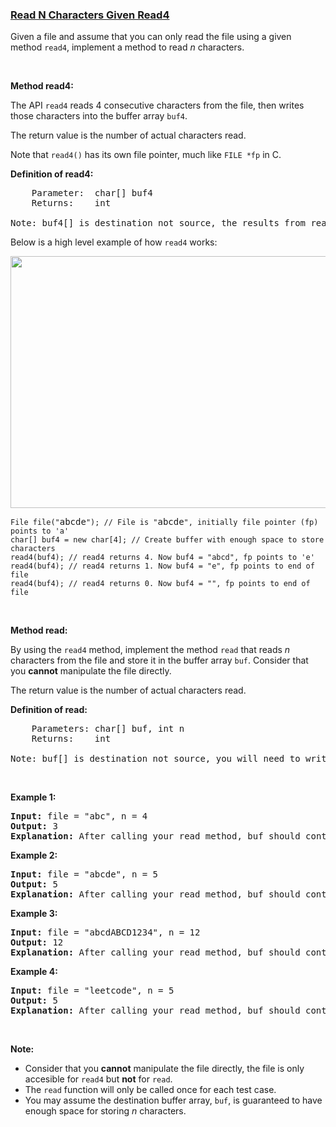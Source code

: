 ### [Read N Characters Given Read4](https://leetcode.com/problems/read-n-characters-given-read4)

<p>Given a file and assume that you can only read the file using a given method&nbsp;<code>read4</code>, implement a method to read <em>n</em> characters.</p>

<p>&nbsp;</p>

<p><b>Method read4: </b></p>

<p>The API&nbsp;<code>read4</code> reads 4 consecutive characters from the file, then writes those characters into the buffer array <code>buf4</code>.</p>

<p>The return value is the number of actual characters read.</p>

<p>Note that&nbsp;<code>read4()</code> has its own file pointer, much like <code>FILE *fp</code> in C.</p>

<p><b>Definition of read4:</b></p>

<pre>
    Parameter:  char[] buf4
    Returns:    int

Note: buf4[] is destination not source, the results from read4 will be copied to buf4[]
</pre>

<p>Below is a high level example of how <code>read4</code> works:</p>

<p><img alt="" src="https://assets.leetcode.com/uploads/2020/07/01/157_example.png" style="width: 600px; height: 403px;" /></p>

<pre>
<code>File file(&quot;</code>abcde<code>&quot;); // File is &quot;</code>abcde<code>&quot;, initially file pointer (fp) points to &#39;a&#39;
char[] buf4 = new char[4]; // Create buffer with enough space to store characters
read4(buf4); // read4 returns 4. Now buf4 = &quot;abcd&quot;, fp points to &#39;e&#39;
read4(buf4); // read4 returns 1. Now buf4 = &quot;e&quot;, fp points to end of file
read4(buf4); // read4 returns 0. Now buf4 = &quot;&quot;, fp points to end of file</code>
</pre>

<p>&nbsp;</p>

<p><strong>Method read:</strong></p>

<p>By using the <code>read4</code> method, implement the method&nbsp;<code>read</code> that reads <i>n</i> characters from the file and store it in the&nbsp;buffer array&nbsp;<code>buf</code>. Consider that you <strong>cannot</strong> manipulate the file directly.</p>

<p>The return value is the number of actual characters read.</p>

<p><b>Definition of read: </b></p>

<pre>
    Parameters:	char[] buf, int n
    Returns:	int

Note: buf[] is destination not source, you will need to write the results to buf[]
</pre>

<p>&nbsp;</p>

<p><strong>Example 1:</strong></p>

<pre>
<strong>Input: </strong>file = &quot;abc&quot;, n = 4
<strong>Output: </strong>3
<strong>Explanation:</strong>&nbsp;After calling your read method, buf should contain &quot;abc&quot;. We read a total of 3 characters from the file, so return 3. Note that &quot;abc&quot; is the file&#39;s content, not buf. buf is the destination buffer that you will have to write the results to.
</pre>

<p><strong>Example 2:</strong></p>

<pre>
<strong>Input: </strong>file = &quot;abcde&quot;, n = 5
<strong>Output: </strong>5
<strong>Explanation: </strong>After calling your read method, buf should contain &quot;abcde&quot;. We read a total of 5 characters from the file, so return 5.
</pre>

<p><strong>Example 3:</strong></p>

<pre>
<strong>Input: </strong>file = &quot;abcdABCD1234&quot;, n = 12
<strong>Output: </strong>12
<strong>Explanation: </strong>After calling your read method, buf should contain &quot;abcdABCD1234&quot;. We read a total of 12 characters from the file, so return 12.
</pre>

<p><strong>Example 4:</strong></p>

<pre>
<strong>Input: </strong>file = &quot;leetcode&quot;, n = 5
<strong>Output: </strong>5
<strong>Explanation: </strong>After calling your read method, buf should contain &quot;leetc&quot;. We read a total of 5 characters from the file, so return 5.
</pre>

<p>&nbsp;</p>

<p><strong>Note:</strong></p>

<ul>
	<li>Consider that you <strong>cannot</strong> manipulate the file directly, the file is only accesible for <code>read4</code> but&nbsp;<strong>not</strong> for <code>read</code>.</li>
	<li>The <code>read</code> function will only be called once for each test case.</li>
	<li>You may assume the destination buffer array,&nbsp;<code>buf</code>,&nbsp;is guaranteed to have enough&nbsp;space for storing&nbsp;<em>n</em>&nbsp;characters.</li>
</ul>
